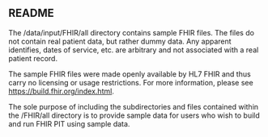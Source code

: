 ## README ##

The /data/input/FHIR/all directory contains sample FHIR files. The files do not contain real patient data, but rather dummy data. Any apparent identifies, dates of service, etc. are arbitrary and not associated with a real patient record.

The sample FHIR files were made openly available by HL7 FHIR and thus carry no licensing or usage restrictions. For more information, please see https://build.fhir.org/index.html.

The sole purpose of including the subdirectories and files contained within the /FHIR/all directory is to provide sample data for users who wish to build and run FHIR PIT using sample data.
